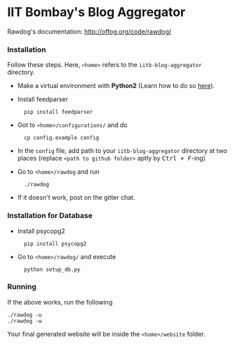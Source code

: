 IIT Bombay's Blog Aggregator
===

Rawdog's documentation: http://offog.org/code/rawdog/

### Installation

Follow these steps. Here, `<home>` refers to the `iitb-blog-aggregator` directory.

* Make a virtual environment with **Python2** (Learn how to do so [here](http://docs.python-guide.org/en/latest/dev/virtualenvs/)).
* Install feedparser

		pip install feedparser

* Got to `<home>/configurations/` and do

		cp config.example config

* In the `config` file, add path to your `iitb-blog-aggregator` directory at two places (replace `<path to github folder>` aptly by <kbd>Ctrl + F</kbd>-ing)
* Go to `<home>/rawdog` and run

		./rawdog

* If it doesn't work, post on the gitter chat.

### Installation for Database

* Install psycopg2

		pip install psycopg2

* Go to `<home>/rawdog/` and execute

		python setup_db.py

### Running

If the above works, run the following

	./rawdog -u
	./rawdog -w

Your final generated website will be inside the `<home>/website` folder.


